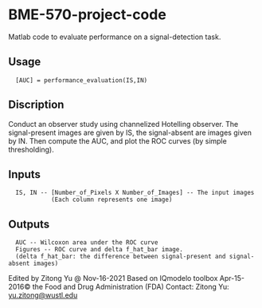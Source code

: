 # BME-570-project-code
Matlab code to evaluate performance on a signal-detection task.

## Usage
      [AUC] = performance_evaluation(IS,IN)

## Discription
Conduct an observer study using channelized Hotelling observer.
The signal-present images are given by IS, the signal-absent are images given by
IN. Then compute the AUC, and plot the ROC curves (by simple 
thresholding).

## Inputs 
      IS, IN -- [Number_of_Pixels X Number_of_Images] -- The input images 
                (Each column represents one image)

## Outputs
      AUC -- Wilcoxon area under the ROC curve
      Figures -- ROC curve and delta f_hat_bar image.
      (delta f_hat_bar: the difference between signal-present and signal-absent images)

Edited by Zitong Yu @ Nov-16-2021
Based on IQmodelo toolbox Apr-15-2016© the Food and Drug Administration (FDA)
Contact: Zitong Yu: yu.zitong@wustl.edu
